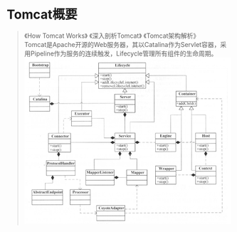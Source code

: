 # Tomcat概要
> 《How Tomcat Works》 《深入剖析Tomcat》 《Tomcat架构解析》  
> Tomcat是Apache开源的Web服务器，其以Catalina作为Servlet容器，采用Pipeline作为服务的连续触发，Lifecycle管理所有组件的生命周期。
![Tomcat总体架构](https://github.com/Joey777210/My_Note/blob/master/Pics/tomcat1.jpg)